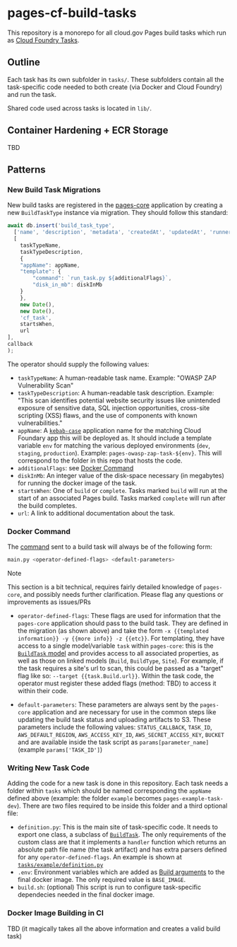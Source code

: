 # pages-cf-build-tasks

This repository is a monorepo for all cloud.gov Pages build tasks which run as [Cloud Foundry Tasks](https://docs.cloudfoundry.org/devguide/using-tasks.html).

## Outline

Each task has its own subfolder in `tasks/`. These subfolders contain all the task-specific code needed to both create (via Docker and Cloud Foundry) and run the task.

Shared code used across tasks is located in `lib/`.

## Container Hardening + ECR Storage

TBD

## Patterns

### New Build Task Migrations

New build tasks are registered in the [pages-core](https://github.com/cloud-gov/pages-core/) application by creating a new `BuildTaskType` instance via migration. They should follow this standard:

```js
await db.insert('build_task_type',
  ['name', 'description', 'metadata', 'createdAt', 'updatedAt', 'runner', 'startsWhen', 'url'],
  [
    taskTypeName,
    taskTypeDescription,
    {
    "appName": appName,
    "template": {
        "command": `run_task.py ${additionalFlags}`,
        "disk_in_mb": diskInMb
    }
    },
    new Date(),
    new Date(),
    'cf_task',
    startsWhen,
    url
],
callback
);
```

The operator should supply the following values:

- `taskTypeName`: A human-readable task name. Example: "OWASP ZAP Vulnerability Scan"
- `taskTypeDescription`: A human-readable task description. Example: "This scan identifies potential website security issues like unintended exposure of sensitive data, SQL injection opportunities, cross-site scripting (XSS) flaws, and the use of components with known vulnerabilities." 
- `appName`: A [`kebab-case`](https://developer.mozilla.org/en-US/docs/Glossary/Kebab_case) application name for the matching Cloud Foundary app this will be deployed as. It should include a template variable `env` for matching the various deployed environments (`dev`, `staging`, `production`). Example: `pages-owasp-zap-task-${env}`. This will correspond to the folder in this repo that hosts the code.
- `additionalFlags`: see [Docker Command](#docker-command)
- `diskInMb`: An integer value of the disk-space necessary (in megabytes) for running the docker image of the task.
- `startsWhen`: One of `build` or `complete`. Tasks marked `build` will run at the start of an associated Pages build. Tasks marked `complete` will run after the build completes.
- `url`: A link to additional documentation about the task.

### Docker Command

The [command](https://docs.docker.com/engine/reference/run/) sent to a build task will always be of the following form:

```sh
main.py <operator-defined-flags> <default-parameters>
```

> [!NOTE]  
> This section is a bit technical, requires fairly detailed knowledge of `pages-core`, and possibly needs further clarification. Please flag any questions or improvements as issues/PRs

- `operator-defined-flags`: These flags are used for information that the `pages-core` application should pass to the build task. They are defined in the migration (as shown above) and take the form `-x {{templated information}} -y {{more info}} -z {{etc}}`. For templating, they have access to a single model/variable `task` within `pages-core`: this is the [`BuildTask` model](https://github.com/cloud-gov/pages-core/blob/main/api/models/build-task.js) and provides access to all associated properties, as well as those on linked models (`Build`, `BuildType`, `Site`). For example, if the task requires a site's url to scan, this could be passed as a "target" flag like so: `--target {{task.Build.url}}`. Within the task code, the operator must register these added flags (method: TBD) to access it within their code. 

- `default-parameters`: These parameters are always sent by the `pages-core` application and are necessary for use in the common steps like updating the build task status and uploading artifacts to S3. These parameters include the following values: `STATUS_CALLBACK`, `TASK_ID`, `AWS_DEFAULT_REGION`, `AWS_ACCESS_KEY_ID`, `AWS_SECRET_ACCESS_KEY`, `BUCKET` and are available inside the task script as `params[parameter_name]` (example `params['TASK_ID']`)

### Writing New Task Code

Adding the code for a new task is done in this repository. Each task 
needs a folder within `tasks` which should be named corresponding the `appName` defined above (example: the folder `example` becomes `pages-example-task-dev`). There are two files required to be inside this folder and a third optional file:
- `definition.py`: This is the main site of task-specific code. It needs to export one class, a subclass of [`BuildTask`](lib/task.py). The only requirements of the custom class are that it implements a `handler` function which returns an absolute path file name (the task artifact) and has extra parsers defined for any `operator-defined-flags`. An example is shown at [`tasks/example/definition.py`](tasks/example/definition.py)
- `.env`: Environment variables which are added as [Build arguments](https://docs.docker.com/build/guide/build-args/) to the final docker image. The only required value is `BASE_IMAGE`.
- `build.sh`: (optional) This script is run to configure task-specific dependecies needed in the final docker image.

### Docker Image Building in CI

TBD (it magically takes all the above information and creates a valid build task)